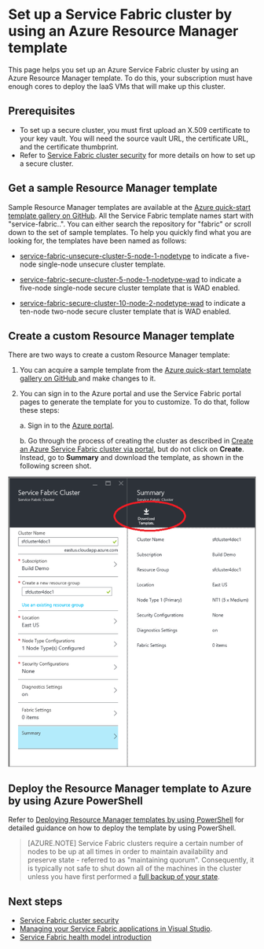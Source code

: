 <properties
   pageTitle="Set up a Service Fabric cluster by using an Azure Resource Manager template | Microsoft Azure"
   description="Set up a Service Fabric cluster by using an Azure Resource Manager template."
   services="service-fabric"
   documentationCenter=".net"
   authors="ChackDan"
   manager="timlt"
   editor=""/>

<tags
   ms.service="service-fabric"
   ms.devlang="dotnet"
   ms.topic="article"
   ms.tgt_pltfrm="na"
   ms.workload="na"
   ms.date="05/02/2016"
   ms.author="chackdan"/>


# Set up a Service Fabric cluster by using an Azure Resource Manager template

This page helps you set up an Azure Service Fabric cluster by using an Azure Resource Manager template. To do this, your subscription must have enough cores to deploy the IaaS VMs that will make up this cluster.

## Prerequisites

- To set up a secure cluster, you must first upload an X.509 certificate to your key vault. You will need the source vault URL, the certificate URL, and the certificate thumbprint.
- Refer to [Service Fabric cluster security](service-fabric-cluster-security.md) for more details on how to set up a secure cluster.

## Get a sample Resource Manager template

Sample Resource Manager templates are available at the [Azure quick-start template gallery on GitHub](https://github.com/Azure/azure-quickstart-templates). All the Service Fabric template names start with "service-fabric..". You can either search the repository for "fabric" or scroll down to the set of sample templates. To help you quickly find what you are looking for, the templates have been named as follows:

- [service-fabric-unsecure-cluster-5-node-1-nodetype](http://go.microsoft.com/fwlink/?LinkId=716923) to indicate a five-node single-node unsecure cluster template.

- [service-fabric-secure-cluster-5-node-1-nodetype-wad](http://go.microsoft.com/fwlink/?LinkID=716924) to indicate a five-node single-node secure cluster template that is WAD enabled.

- [service-fabric-secure-cluster-10-node-2-nodetype-wad](http://go.microsoft.com/fwlink/?LinkId=716925) to indicate a ten-node two-node secure cluster template that is WAD enabled.

## Create a custom Resource Manager template

There are two ways to create a custom Resource Manager template:

1. You can acquire a sample template from the [Azure quick-start template gallery on GitHub ](https://github.com/Azure/azure-quickstart-templates) and make changes to it.

2. You can sign in to the Azure portal and use the Service Fabric portal pages to generate the template for you to customize. To do that, follow these steps:

    a. Sign in to the [Azure portal](https://portal.azure.com/).

    b. Go through the process of creating the cluster as described in [Create an Azure Service Fabric cluster via portal](service-fabric-cluster-creation-via-portal.md), but do not click on **Create**. Instead, go to **Summary** and download the template, as shown in the following screen shot.

 ![Screen shot of the Service Fabric Cluster page showing the link for downloading a Resource Manager template][DownloadTemplate]

## Deploy the Resource Manager template to Azure by using Azure PowerShell

Refer to [Deploying Resource Manager templates by using PowerShell](../resource-group-template-deploy.md) for detailed guidance on how to deploy the template by using PowerShell.

>[AZURE.NOTE] Service Fabric clusters require a certain number of nodes to be up at all times in order to maintain availability and preserve state - referred to as "maintaining quorum". Consequently, it is typically not safe to shut down all of the machines in the cluster unless you have first performed a [full backup of your state](service-fabric-reliable-services-backup-restore.md).

<!--Every topic should have next steps and links to the next logical set of content to keep the customer engaged-->
## Next steps
- [Service Fabric cluster security](service-fabric-cluster-security.md)
- [Managing your Service Fabric applications in Visual Studio](service-fabric-manage-application-in-visual-studio.md).
- [Service Fabric health model introduction](service-fabric-health-introduction.md)

<!--Image references-->
[DownloadTemplate]: ./media/service-fabric-cluster-creation-via-arm/DownloadTemplate.png
